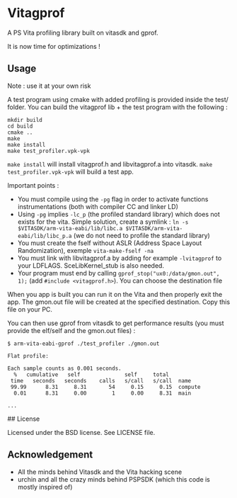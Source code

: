 # Vitagprof

A PS Vita profiling library built on vitasdk and gprof.

It is now time for optimizations !

## Usage

Note : use it at your own risk

A test program using cmake with added profiling is provided inside the test/ folder.
You can build the vitagprof lib + the test program with the following :
```
mkdir build
cd build
cmake ..
make
make install
make test_profiler.vpk-vpk
```

`make install` will install vitagprof.h and libvitagprof.a into vitasdk.
`make test_profiler.vpk-vpk` will build a test app.

Important points :
- You must compile using the `-pg` flag in order to activate functions instrumentations (both with compiler CC and linker LD)
- Using `-pg` implies `-lc_p` (the profiled standard library) which does not exists for the vita. Simple solution, create a symlink :
`ln -s $VITASDK/arm-vita-eabi/lib/libc.a $VITASDK/arm-vita-eabi/lib/libc_p.a` (we do not need to profile the standard library)
- You must create the fself without ASLR (Address Space Layout Randomization), exemple `vita-make-fself -na`
- You must link with libvitagprof.a by adding for example `-lvitagprof` to your LDFLAGS. SceLibKernel_stub is also needed.
- Your program must end by calling `gprof_stop("ux0:/data/gmon.out", 1);` (add `#include <vitagprof.h>`). You can choose the destination file

When you app is built you can run it on the Vita and then properly exit the app.
The gmon.out file will be created at the specified destination.
Copy this file on your PC.

You can then use gprof from vitasdk to get performance results (you must provide the elf/self and the gmon.out files) :
```
$ arm-vita-eabi-gprof ./test_profiler ./gmon.out

Flat profile:

Each sample counts as 0.001 seconds.
  %   cumulative   self              self     total           
 time   seconds   seconds    calls   s/call   s/call  name    
 99.99      8.31     8.31       54     0.15     0.15  compute
  0.01      8.31     0.00        1     0.00     8.31  main

...
```

## License

Licensed under the BSD license.
See LICENSE file.

## Acknowledgement

- All the minds behind Vitasdk and the Vita hacking scene
- urchin and all the crazy minds behind PSPSDK (which this code is mostly inspired of)
